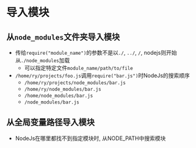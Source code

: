 # 导入模块

## 从`node_modules`文件夹导入模块

- 传给`require("module_name")`的参数不是以`./`, `../`, `/`, nodejs则开始从`./node_modules`加载
  - 可以指定特定文件`module_name/path/to/file`
- `/home/ry/projects/foo.js`调用`require("bar.js")`时NodeJs的搜索顺序
  - `/home/ry/projects/node_modules/bar.js`
  - `/home/ry/node_modules/bar.js`
  - `/home/node_modules/bar.js`
  - `/node_modules/bar.js`

## 从全局变量路径导入模块

- NodeJs在哪里都找不到指定模块时, 从NODE_PATH中搜索模块
